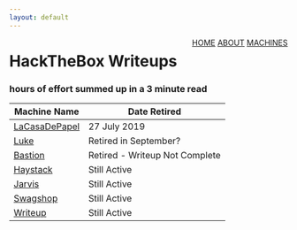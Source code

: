 ```yaml
---
layout: default
---
```

<html>
<div class="topnav">  
  <div style="float:right">
    <a href="https://yaboygmoney.github.io/htb/index.html">HOME</a>
    <a href="https://yaboygmoney.github.io/htb/about.html">ABOUT</a>
    <a href="https://yaboygmoney.github.io/htb/machines.html">MACHINES</a>
  </div>
</div>
</html>

# HackTheBox Writeups
### hours of effort summed up in a 3 minute read

Machine Name | Date Retired
------------ | ------------
[LaCasaDePapel](https://yaboygmoney.github.io/htb/lcdp.html) | 27 July 2019
[Luke](https://yaboygmoney.github.io/htb/luke.html) | Retired in September?
[Bastion](https://yaboygmoney.github.io/htb/bastion.html) | Retired - Writeup Not Complete
[Haystack](https://yaboygmoney.github.io/htb/haystack.html) | Still Active
[Jarvis](https://yaboygmoney.github.io/htb/jarvis.html) | Still Active
[Swagshop](https://yaboygmoney.github.io/htb/swagshop.html) | Still Active
[Writeup](https://yaboygmoney.github.io/htb/writeup.html) | Still Active
